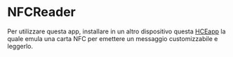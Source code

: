 # NFCReader
Per utilizzare questa app, installare in un altro dispositivo questa [HCEapp](https://github.com/iamantoniodinuzzo/HCEapp) la quale emula una carta NFC per emettere un messaggio customizzabile e leggerlo.
